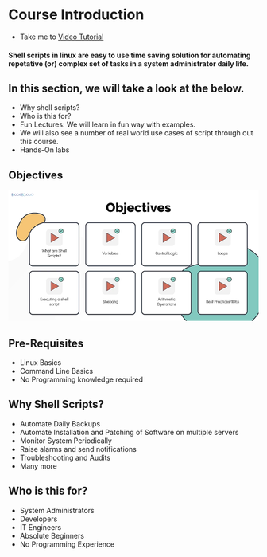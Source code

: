 # Course Introduction
  - Take me to [Video Tutorial](https://kodekloud.com/courses/1029419/lectures/21484893)

#### Shell scripts in linux are easy to use time saving solution for automating repetative (or) complex set of tasks in a system administrator daily life.

## In this section, we will take a look at the below.
- Why shell scripts?
- Who is this for?
- Fun Lectures: We will learn in fun way with examples.
- We will also see a number of real world use cases of script through out this course.
- Hands-On labs

## Objectives

   ![obj](../../images/obj.PNG)
   
## Pre-Requisites
- Linux Basics
- Command Line Basics
- No Programming knowledge required
   
## Why Shell Scripts?
- Automate Daily Backups
- Automate Installation and Patching of Software on multiple servers 
- Monitor System Periodically
- Raise alarms and send notifications
- Troubleshooting and Audits
- Many more

## Who is this for?
- System Administrators
- Developers
- IT Engineers
- Absolute Beginners
- No Programming Experience



